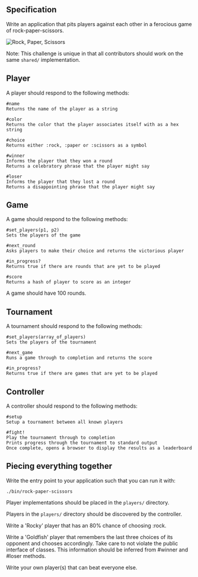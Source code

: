 ## Specification

Write an application that pits players against each other in a ferocious game of
rock-paper-scissors.

![Rock, Paper, Scissors](http://images.sciencedaily.com/2013/02/130219161246-large.jpg)

Note: This challenge is unique in that all contributors should work on the same
`shared/` implementation.

## Player

A player should respond to the following methods:

```
#name
Returns the name of the player as a string

#color
Returns the color that the player associates itself with as a hex string

#choice
Returns either :rock, :paper or :scissors as a symbol

#winner
Informs the player that they won a round
Returns a celebratory phrase that the player might say

#loser
Informs the player that they lost a round
Returns a disappointing phrase that the player might say
```

## Game

A game should respond to the following methods:

```
#set_players(p1, p2)
Sets the players of the game

#next_round
Asks players to make their choice and returns the victorious player

#in_progress?
Returns true if there are rounds that are yet to be played

#score
Returns a hash of player to score as an integer
```

A game should have 100 rounds.

## Tournament

A tournament should respond to the following methods:

```
#set_players(array_of_players)
Sets the players of the tournament

#next_game
Runs a game through to completion and returns the score

#in_progress?
Returns true if there are games that are yet to be played
```

## Controller

A controller should respond to the following methods:

```
#setup
Setup a tournament between all known players

#fight!
Play the tournament through to completion
Prints progress through the tournament to standard output
Once complete, opens a browser to display the results as a leaderboard
```

## Piecing everything together

Write the entry point to your application such that you can run it with:

```
./bin/rock-paper-scissors
```

Player implementations should be placed in the `players/` directory.

Players in the `players/` directory should be discovered by the controller.

Write a 'Rocky' player that has an 80% chance of choosing :rock.

Write a 'Goldfish' player that remembers the last three choices of its opponent
and chooses accordingly. Take care to not violate the public interface of
classes. This information should be inferred from #winner and #loser methods.

Write your own player(s) that can beat everyone else.
